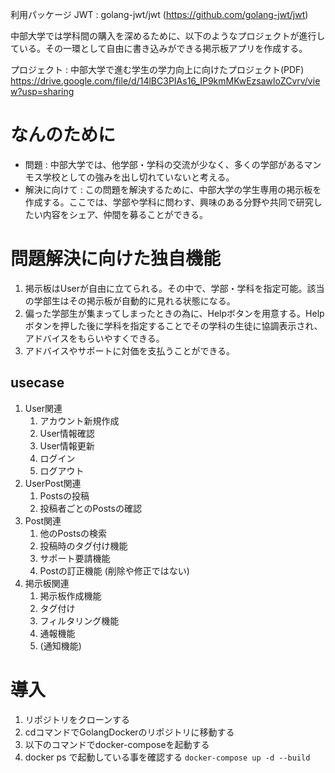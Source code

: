利用パッケージ
JWT : golang-jwt/jwt (https://github.com/golang-jwt/jwt)

中部大学では学科間の購入を深めるために、以下のようなプロジェクトが進行している。その一環として自由に書き込みができる掲示板アプリを作成する。

プロジェクト : 
中部大学で進む学生の学力向上に向けたプロジェクト(PDF)
https://drive.google.com/file/d/14lBC3PIAs16_IP9kmMKwEzsawloZCvrv/view?usp=sharing

# なんのために

- 問題 : 中部大学では、他学部・学科の交流が少なく、多くの学部があるマンモス学校としての強みを出し切れていないと考える。
- 解決に向けて : この問題を解決するために、中部大学の学生専用の掲示板を作成する。ここでは、学部や学科に問わす、興味のある分野や共同で研究したい内容をシェア、仲間を募ることができる。

# 問題解決に向けた独自機能

1. 掲示板はUserが自由に立てられる。その中で、学部・学科を指定可能。該当の学部生はその掲示板が自動的に見れる状態になる。
2. 偏った学部生が集まってしまったときの為に、Helpボタンを用意する。Helpボタンを押した後に学科を指定することでその学科の生徒に協調表示され、アドバイスをもらいやすくできる。
3. アドバイスやサポートに対価を支払うことができる。

## usecase

1. User関連
    1. アカウント新規作成
    2. User情報確認
    3. User情報更新
    4. ログイン
    5. ログアウト
2. UserPost関連
    1. Postsの投稿
    2. 投稿者ごとのPostsの確認
3. Post関連
    1. 他のPostsの検索
    2. 投稿時のタグ付け機能
    3. サポート要請機能
    4. Postの訂正機能 (削除や修正ではない)
4. 掲示板関連
    1. 掲示板作成機能
    2. タグ付け
    3. フィルタリング機能
    4. 通報機能
    5. (通知機能)

# 導入
1. リポジトリをクローンする
2. cdコマンドでGolangDockerのリポジトリに移動する
3. 以下のコマンドでdocker-composeを起動する
4. docker ps で起動している事を確認する
```docker-compose up -d --build```

